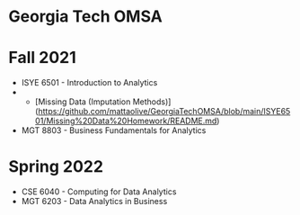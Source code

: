 # Georgia Tech OMSA

# Fall 2021 
- ISYE 6501 - Introduction to Analytics
-   - [Missing Data (Imputation Methods)] (https://github.com/mattaolive/GeorgiaTechOMSA/blob/main/ISYE6501/Missing%20Data%20Homework/README.md)
- MGT 8803 - Business Fundamentals for Analytics

# Spring 2022
- CSE 6040 - Computing for Data Analytics
- MGT 6203 - Data Analytics in Business
